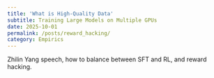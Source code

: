 ```yaml
---
title: 'What is High-Quality Data'
subtitle: Training Large Models on Multiple GPUs
date: 2025-10-01
permalink: /posts/reward_hacking/
category: Empirics
---
```


Zhilin Yang speech, how to balance between SFT and RL, and reward hacking.